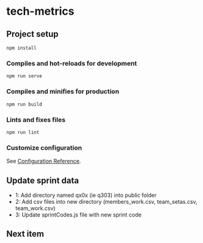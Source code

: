 # tech-metrics

## Project setup
```
npm install
```

### Compiles and hot-reloads for development
```
npm run serve
```

### Compiles and minifies for production
```
npm run build
```

### Lints and fixes files
```
npm run lint
```

### Customize configuration
See [Configuration Reference](https://cli.vuejs.org/config/).

## Update sprint data
- 1: Add directory named qx0x (ie q303) into public folder
- 2: Add csv files into new directory (members_work.csv, team_setas.csv, team_work.csv)
- 3: Update sprintCodes.js file with new sprint code

## Next item